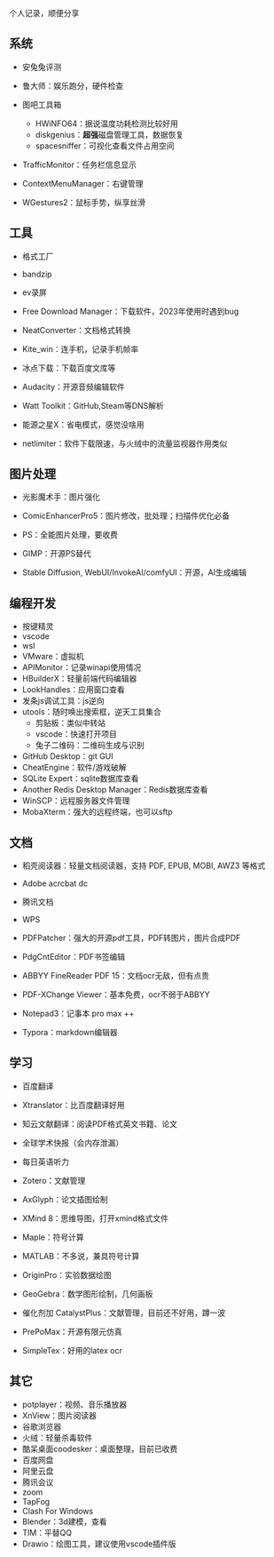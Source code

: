 
<!-- # Windows推荐使用软件
https://www.cnblogs.com/cjyyx/p/18397279
 -->

个人记录，顺便分享

## 系统

- 安兔兔评测

- 鲁大师：娱乐跑分，硬件检查

- 图吧工具箱
  - HWiNFO64：据说温度功耗检测比较好用
  - diskgenius：**超强**磁盘管理工具，数据恢复
  - spacesniffer：可视化查看文件占用空间

- TrafficMonitor：任务栏信息显示
- ContextMenuManager：右键管理
- WGestures2：鼠标手势，纵享丝滑

## 工具

- 格式工厂
- bandzip
- ev录屏
- Free Download Manager：下载软件，2023年使用时遇到bug

- NeatConverter：文档格式转换


- Kite_win：连手机，记录手机帧率
- 冰点下载：下载百度文库等
- Audacity：开源音频编辑软件
- Watt Toolkit：GitHub,Steam等DNS解析
- 能源之星X：省电模式，感觉没啥用


- netlimiter：软件下载限速，与火绒中的流量监视器作用类似

## 图片处理

- 光影魔术手：图片强化
- ComicEnhancerPro5：图片修改，批处理；扫描件优化必备

- PS：全能图片处理，要收费
- GIMP：开源PS替代


- Stable Diffusion, WebUI/InvokeAI/comfyUI：开源，AI生成编辑

## 编程开发

- 按键精灵
- vscode
- wsl
- VMware：虚拟机
- APIMonitor：记录winapi使用情况
- HBuilderX：轻量前端代码编辑器
- LookHandles：应用窗口查看
- 发条js调试工具：js逆向
- utools：随时唤出搜索框，逆天工具集合
  - 剪贴板：类似中转站
  - vscode：快速打开项目
  - 兔子二维码：二维码生成与识别
- GitHub Desktop：git GUI
- CheatEngine：软件/游戏破解
- SQLite Expert：sqlite数据库查看
- Another Redis Desktop Manager：Redis数据库查看
- WinSCP：远程服务器文件管理
- MobaXterm：强大的远程终端，也可以sftp


## 文档

- 稻壳阅读器：轻量文档阅读器，支持 PDF, EPUB, MOBI, AWZ3 等格式
- Adobe acrcbat dc
- 腾讯文档
- WPS


- PDFPatcher：强大的开源pdf工具，PDF转图片，图片合成PDF
- PdgCntEditor：PDF书签编辑


- ABBYY FineReader PDF 15：文档ocr无敌，但有点贵
- PDF-XChange Viewer：基本免费，ocr不弱于ABBYY


- Notepad3：记事本 pro max ++
- Typora：markdown编辑器


## 学习

- 百度翻译
- Xtranslator：比百度翻译好用
- 知云文献翻译：阅读PDF格式英文书籍、论文
- 全球学术快报（会内存泄漏）
- 每日英语听力
- Zotero：文献管理

- AxGlyph：论文插图绘制
- XMind 8：思维导图，打开xmind格式文件


- Maple：符号计算
- MATLAB：不多说，兼具符号计算
- OriginPro：实验数据绘图
- GeoGebra：数学图形绘制，几何画板
- 催化剂加 CatalystPlus：文献管理，目前还不好用，蹲一波

- PrePoMax：开源有限元仿真

- SimpleTex：好用的latex ocr

## 其它

- potplayer：视频、音乐播放器
- XnView：图片阅读器
- 谷歌浏览器
- 火绒：轻量杀毒软件
- 酷呆桌面coodesker：桌面整理，目前已收费
- 百度网盘
- 阿里云盘
- 腾讯会议
- zoom
- TapFog
- Clash For Windows
- Blender：3d建模，查看
- TIM：平替QQ
- Drawio：绘图工具，建议使用vscode插件版
